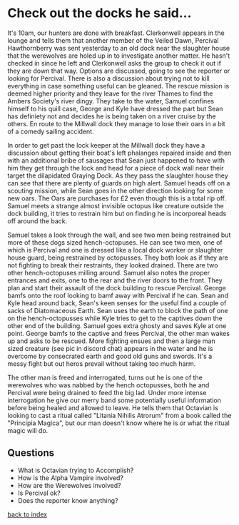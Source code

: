 # Check out the docks he said...

It's 10am, our hunters are done with breakfast. Clerkonwell appears in the lounge and tells them that another member of the Veiled Dawn, Percival Hawthornberry was sent yesterday to an old dock near the slaughter house that the werewolves are holed up in to investigate another matter. He hasn't checked in since he left and Clerkonwell asks the group to check it out if they are down that way. Options are discussed, going to see the reporter or looking for Percival. There is also a discussion about trying not to kill everything in case something useful can be gleaned. The rescue mission is deemed higher priority and they leave for the river Thames to find the Ambers Society's river dingy. They take to the water, Samuel confines himself to his quill case, George and Kyle have dressed the part but Sean has definiety not and decides he is being taken on a river cruise by the others. En route to the Millwall dock they manage to lose their oars in a bit of a comedy sailing accident.

In order to get past the lock keeper at the Millwall dock they have a discussion about getting their boat's left phalanges repaired inside and then with an additional bribe of sausages that Sean just happened to have with him they get through the lock and head for a piece of dock wall near their target the dilapidated Graying Dock. As they pass the slaughter house they can see that there are plenty of guards on high alert. Samuel heads off on a scouting mission, while Sean goes in the other direction looking for some new oars. The Oars are purchases for £2 even though this is a total rip off. Samuel meets a strange almost invisible octopus like creature outside the dock building, it tries to restrain him but on finding he is incorporeal heads off around the back. 

Samuel takes a look through the wall, and see two men being restrained but more of these dogs sized hench-octopuses. He can see two men, one of which is Percival and one is dressed like a local dock worker or slaughter house guard, being restrained by octopusses. They both look as if they are not fighting to break their restraints, they looked drained. There are two other hench-octopuses milling around. Samuel also notes the proper entrances and exits, one to the rear and the river doors to the front. They plan and start their assault of the dock building to rescue Percival. George bamfs onto the roof looking to bamf away with Percival if he can. Sean and Kyle head around back, Sean's keen senses for the useful find a couple of sacks of Diatomaceous Earth. Sean uses the earth to block the path of one on the hench-octopusses while Kyle tries to get to the captives down the other end of the building. Samuel goes extra ghosty and saves Kyle at one point. George bamfs to the captive and frees Percival, the other man wakes up and asks to be rescued. More fighting ensues and then a large man sized creature (see pic in discord chat) appears in the water and he is overcome by consecrated earth and good old guns and swords. It's a messy fight but out heros prevail without taking too much harm.

The other man is freed and interrogated, turns out he is one of the werewolves who was nabbed by the hench octopusses, both he and Percival were being drained to feed the big lad. Under more intense interrogation he give our merry band some potentially useful information before being healed and allowed to leave. He tells them that Octavian is looking to cast a ritual called "Litania Nihilis Atrorum" from a book called the "Principia Magica", but our man doesn't know where he is or what the ritual magic will do.

## Questions
* What is Octavian trying to Accomplish?  
* How is the Alpha Vampire involved?  
* How are the Werewolves involved?  
* Is Percival ok?  
* Does the reporter know anything?  

[back to index](index)